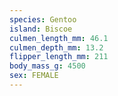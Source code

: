 ```yaml
---
species: Gentoo
island: Biscoe
culmen_length_mm: 46.1
culmen_depth_mm: 13.2
flipper_length_mm: 211
body_mass_g: 4500
sex: FEMALE
---
```

